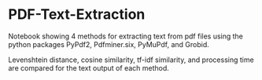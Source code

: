 # PDF-Text-Extraction

Notebook showing 4 methods for extracting text from pdf files using the python packages PyPdf2, Pdfminer.six, PyMuPdf, and Grobid. 

Levenshtein distance, cosine similarity, tf-idf similarity, and processing time are compared for the text output of each method.
